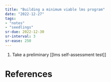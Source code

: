 ```yaml
---
title: "Building a minimum viable lms program"
date: "2022-12-27"
tags:
- "notes"
- "seedlings"
sr-due: 2022-12-30
sr-interval: 3
sr-ease: 250
---
```


1. Take a preliminary [[lms self-assessment test]]

# References